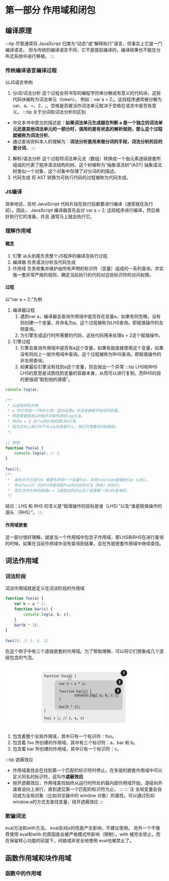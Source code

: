 # 第一部分 作用域和闭包

## 编译原理

:::tip 尽管通常将 JavaScript 归类为“动态”或“解释执行”语言，但事实上它是一门编译语言。 但与传统的编译语言不同，它不是提前编译的，编译结果也不能在分布式系统中进行移植。
:::

### 传统编译语言编译过程

以JS语言举例

1. 分词/词法分析 这个过程会将书写的编程字符串分解成有意义的代码块，这些代码块被称为词法单元（token）。 例如：var a = 2;。这段程序通常被分解为var、a、=、2、;。空格是否被当作词法单元取决于空格在语言中是否有意义。
   :::tip 关于分词和词法分析的区别

- 中文本书中原文的描述是：**如果词法单元生成器在判断 a 是一个独立的词法单元还是其他词法单元的一部分时，调用的是有状态的解析规则，那么这个过程就被称为词法分析**。
- 通过查询资料本人的理解为：**词法分析是用来做分词的手段，词法分析的目的是分词**。
  :::

2. 解析/语法分析 这个过程将词法单元流（数组）转换成一个由元素逐级嵌套所组成的代表了程序语法结构的树。这个树被称为“抽象语法树”(AST)
   抽象语法树类似一个对象，这个对象中存储了对分词的的描述。
3. 代码生成 将 AST 转换为可执行代码的过程被称为代码生成。

### JS编译

简单地说，任何 JavaScript 代码片段在执行前都要进行编译（通常就在执行前）。因此， JavaScript 编译器首先会对 var a = 2; 这段程序进行编译，然后做好执行它的准备，并且 通常马上就会执行它。

### 理解作用域

#### 概念

1. 引擎 从头到尾负责整个JS程序的编译及执行过程
2. 编译器 负责语法分析及代码生成
3. 作用域 负责收集并维护由所有声明的标识符（变量）组成的一系列查询，并实施一套非常严格的规则，确定当前执行的代码对这些标识符的访问权限。

#### 过程

以“var a = 2;”为例

1. 编译器过程
    1. 遇到var a，编译器会查询作用域中是否存在变量a，如果有则忽略，没有则创建一个变量，并命名为a。这个过程被称为LHS查询。即赋值操作的左侧查询。
    2. 为引擎生成运行时所需要的代码，这些代码用来处理a = 2这个赋值操作。
2. 引擎过程
    1. 引擎会查询作用域中是否有a这个变量，如果有就直接使用这个变量，如果没有则向上一层作用域中查询。这个过程被称为RHS查询。即赋值操作的非左侧查询。
    2. 如果最后引擎没有找到a这个变量，则会抛出一个异常
       :::tip LHS和RHS LHS的意思是试图找到变量的容器本身，从而可以进行复制，而RHS的目的更强调“取到他的源值”。

```javascript
console.log(a);

/**
 * 以这段代码为例
 * a 的引用是一个RHS引用，因为这里a 并没有被赋予给任何变量，
 * 而是需要取到a的值并将值传递给log方法。
 * 而对a = 2 这个a的引用则是LHS引用，
 * 因为实际上我们并不关心a的值是什么，我们只需要将2赋值给a
 */

// 举例
function foo(a) {
    console.log(a); // 2 
}

foo(2);
/**
 *  首先对于方法foo 需要先声明一个变量foo，并将function赋值给foo（LHS）。
 *  所以foo(2) 的执行则是找到foo所对应的方法（RHS）并执行。
 *  而方法中形参的赋值a = 2是隐式的所以这个是需要一次LHS查询的。
 */

```

结论：LHS 和 RHS 的含义是“赋值操作的目标是谁（LHS）”以及“谁是赋值操作的源头 （RHS）”。
:::

#### 作用域嵌套

这一部分很好理解。就是当一个作用域中包含子作用域，那LHS和RHS在进行查询的时候，如果在当前作用域中没有查询到结果，会在外层嵌套作用域中继续查找。

## 词法作用域

### 词法阶段

词法作用域就是定义在词法阶段的作用域

```js
function foo(a) {
    var b = a * 2;
    function bar(c) {
        console.log(a, b, c);
    }
    bar(b * 3);
}

foo(2); // 2, 4, 12
```
在这个例子中有三个逐级嵌套的作用域。为了帮助理解，可以将它们想象成几个逐级包含的气泡。

![1651217604(1)](./images/1651217604(1).jpg)
1. 包含着整个全局作用域，其中只有一个标识符：foo。
2. 包含着 foo 所创建的作用域，其中有三个标识符：a、bar 和 b。
3. 包含着 bar 所创建的作用域，其中只有一个标识符：c。

:::tip 遮蔽效应
- 作用域查找会在找到第一个匹配的标识符时停止。在多层的嵌套作用域中可以定义同名的标识符，这叫作**遮蔽效应**
- 抛开遮蔽效应，作用域查找始终从运行时所处的最内部作用域开始，逐级向外或者说向上进行，直到遇见第一个匹配的标识符为止。
:::
::: 注
全局变量会自动成为全局对象（比如浏览器中的 window 对象）的属性。可以通过形如window.a的方式去查找变量，绕开遮蔽效应
:::

### 欺骗词法
eval方法和with方法。
eval会对js的性能产生影响，不建议使用。
另外一个不推荐使用 eval和with 的原因是会被严格模式所影响（限制）。with 被完全禁止，而在保留核心功能的前提下，间接或非安全地使用
eval也被禁止了。

## 函数作用域和块作用域
### 函数中的作用域